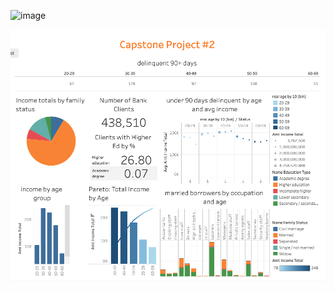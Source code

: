 





![image](https://user-images.githubusercontent.com/109935128/221700206-cb885d68-4593-46e1-b2d9-6cfef86b4d6e.png)

![image](https://github.com/GetJoeMalone/Credit-Risk-Analysis/blob/2c21c1036b27f23e86fa035e895366d868212f18/Credit%20Analysis%20Tableau%20.png)

